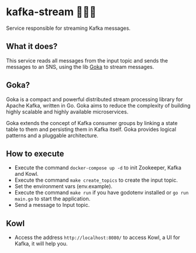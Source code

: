 # kafka-stream 🧙🏼‍♂️

Service responsible for streaming Kafka messages.


## What it does?

This service reads all messages from the input topic and sends the messages to an SNS, using the lib [Goka](https://github.com/lovoo/goka) to stream messages.


## Goka?

Goka is a compact and powerful distributed stream processing library for Apache Kafka, written in Go. Goka aims to reduce the complexity of building highly scalable and highly available microservices.

Goka extends the concept of Kafka consumer groups by linking a state table to them and persisting them in Kafka itself. Goka provides logical patterns and a pluggable architecture.


## How to execute

- Execute the command `docker-compose up -d` to init Zookeeper, Kafka and Kowl.
- Execute the command `make create_topics` to create the input topic.
- Set the environment vars (env.example).
- Execute the command `make run` if you have godotenv installed or `go run main.go` to start the application.
- Send a message to Input topic.


## Kowl 

- Access the address `http://localhost:8080/` to access Kowl, a UI for Kafka, it will help you.
